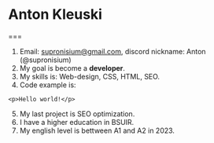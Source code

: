 # Anton Kleuski
===
1. Email: supronisium@gmail.com, discord nickname: Anton (@supronisium)
2. My goal is become a **developer**.
3. My skills is: Web-design, CSS, HTML, SEO. 
4. Code example is:
```
<p>Hello world!</p>
```
5. My last project is SEO optimization.
6. I have a higher education in BSUIR.
7. My english level is bettween A1 and A2 in 2023.